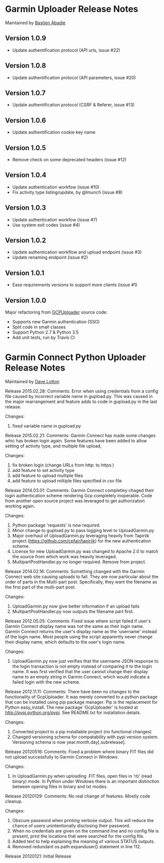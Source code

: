 Garmin Uploader Release Notes
==============================

Maintained by [Bastien Abadie](https://github.com/La0)

Version 1.0.9
-------------

 * Update authentification protocol (API urls, issue #22)

Version 1.0.8
-------------

 * Update authentification protocol (API parameters, issue #20)

Version 1.0.7
-------------

 * Update authentification protocol (CSRF & Referer, issue #13)

Version 1.0.6
-------------

 * Update authentification cookie key name

Version 1.0.5
-------------

 * Remove check on some deprecated headers (issue #12)

Version 1.0.4
-------------

 * Update authentication workfow (issue #10)
 * Fix activity type listing/update, by @lmunch (issue #8)

Version 1.0.3
-------------

 * Update authentication workfow (issue #7)
 * Use system exit codes (issue #4)

Version 1.0.2
-------------

 * Update authentication workflow and upload endpoint (issue #3)
 * Update renaming endpoint (issue #2)

Version 1.0.1
-------------

 * Ease requirements versions to support more clients (issue #1)

Version 1.0.0
-------------

Major refactoring from [GCPUploader](https://github.com/dlotton/GcpUploader) source code:

 * Supports new Garmin authentication (SSO)
 * Split code in small classes
 * Support Python 2.7 & Python 3.5
 * Add unit tests, run by Travis CI


Garmin Connect Python Uploader Release Notes
============================================

Maintained by [Dave Lotton](https://github.com/dlotton)

Release 2015.02.28:
  Comments:
  Error when using credentials from a config file caused by incorrect 
  variable name in gupload.py.  This was caused in the major rearrangement
  and feature adds to code in gupload.py in the last release.

  Changes:
  1) fixed variable name in gupload.py
  
Release 2015.02.21:
  Comments:
  Garmin Connect has made some changes whic has broken login again.  Some 
  features have been added to allow setting of activity type, and multiple 
  file upload,
  
  Changes:
  1) fix broken login (change URLs from http: to https:)
  2) add feature to set activity type 
  3) add feature to upload multiple files
  4) add feature to upload miltiple files specified in csv file
 
  
Release 2014.03.01:
  Comments:
  Garmin Connect completley chaged their login authentication scheme rendering
  Gcp completely inoperable.  Code from another open source project was 
  leveraged to get authorization working again.  

  Changes:
  1) Python package 'requests' is now required.
  2) Minor change to gupload.py to pass logging level to UploadGarmin.py
  3) Major overhaul of UploadGarmin.py leveraging heavily from Tapiriik project
     (https://github.com/cpfair/tapiriik) for the new authentication scheme.
  4) License for new UploadGarmin.py was changed to Apache 2.0 to match the
     source from which work was heavily leveraged.
  4) MultipartPostHandler.py no longer required. Remove from project.

Release 2014.02.16:
  Comments:
  Something changed with the Garmin Connect web site causing uploads to fail.
  They are now particular about the order of parts in the Multi-part post.
  Specifically, they want the filename as the first part of the multi-part
  post.
  
  Changes:
  1) UploadGarmin.py now give better information if an upload fails
  2) MultipartPostHandler.py now outputs the filename part first.

Release 2012.05.05:
  Comments:
  Fixed issue where script failed if user's Garmin Connect display name was 
  not the same as their login name.  Garmin Connect returns the user's 
  display name as the 'username' instead of the login name.  Most people using
  the script apparently never change their display name, which defaults to the
  user's login name.
  
  Changes:
  1) UploadGarmin.py now just verifies that the username JSON response to the 
     login transaction is not empty instead of comparing it to the login name.
     It was first verified that the user cannot change their display name to 
     an empty string in Garmin Connect, which would indicate a failed login 
     with the new scheme.

Release 2012.11.11:
  Comments:
  There have been no changes to the functionality of GcpUploader. It was
  merely converted to a python package that can be installed using pip
  package manager.  Pip is the replacement for Python easy_install.  The
  new package 'GcpUploader' is hosted at http://pypi.python.org/pypi. See 
  README.txt for installation details.

  Changes:
  1) Converted project to a pip installable project (no functional changes)
  2) Changed versioning schema for compatability with pypi version system.  
     Versioning schema is now year.month.day[.subrelease].

Release 20120516:
  Comments:
  Fixed a problem where binary FIT files did not upload successfully to Garmin 
  Connect in Windows.  

  Changes:
  1)  In UploadGarmin.py when uploading .FIT files, open files in 'rb' (read 
      binary) mode.  In Python under Windows there is an important distinction
      between opening files in binary and txt modes.  

Release 20120129:
  Comments:
  No real change of features.  Mostly code cleanup.  

  Changes:
  1)  Obscure password when printing verbose output. This will reduce the 
      chance of users unintentionally disclosing their password.
  2)  When no credentials are given on the command line and no config file is
      present, print the locations that were searched for the config file.
  3)  Added text to help explaining the meaning of various STATUS outputs.
  4)  Removed redundant os.path.expanduser() statement in line 112. 


Release 20120121:
  Initial Release
